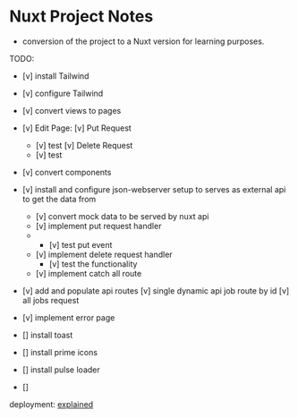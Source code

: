 # Nuxt Project Notes
- conversion of the project to a Nuxt version for learning purposes.


TODO:
- [v] install Tailwind
- [v] configure Tailwind
- [v] convert views to pages
- [v] Edit Page:
  [v]  Put Request 
  - [v] test
  [v]  Delete Request 
  - [v] test
- [v] convert components

- [v] install and configure json-webserver setup to serves as external api to get the data from
  - [v] convert mock data to be served by nuxt api
  - [v] implement put request handler
  - - [v] test put event
  - [v] implement delete request handler
    - [v] test the functionality
  - [v] implement catch all route

- [v] add and populate api routes
  [v] single dynamic api job route by id
  [v] all jobs request 


- [v] implement error page

- [] install toast
- [] install prime icons

- [] install pulse loader

- [] 


deployment: [explained](https://github.com/lucpotage/nuxt-github-pages)

